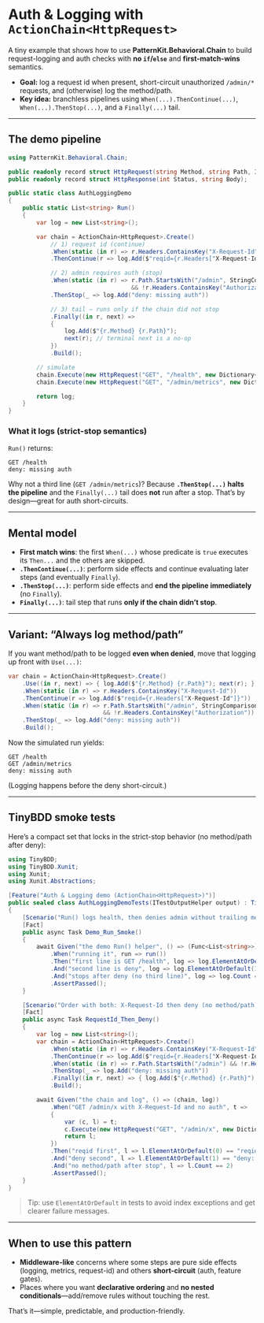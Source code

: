 # Auth & Logging with `ActionChain<HttpRequest>`

A tiny example that shows how to use **PatternKit.Behavioral.Chain** to build request-logging and auth checks with **no `if`/`else`** and **first-match-wins** semantics.

* **Goal:** log a request id when present, short-circuit unauthorized `/admin/*` requests, and (otherwise) log the method/path.
* **Key idea:** branchless pipelines using `When(...).ThenContinue(...)`, `When(...).ThenStop(...)`, and a `Finally(...)` tail.

---

## The demo pipeline

```csharp
using PatternKit.Behavioral.Chain;

public readonly record struct HttpRequest(string Method, string Path, IReadOnlyDictionary<string, string> Headers);
public readonly record struct HttpResponse(int Status, string Body);

public static class AuthLoggingDemo
{
    public static List<string> Run()
    {
        var log = new List<string>();

        var chain = ActionChain<HttpRequest>.Create()
            // 1) request id (continue)
            .When(static (in r) => r.Headers.ContainsKey("X-Request-Id"))
            .ThenContinue(r => log.Add($"reqid={r.Headers["X-Request-Id"]}"))

            // 2) admin requires auth (stop)
            .When(static (in r) => r.Path.StartsWith("/admin", StringComparison.Ordinal)
                                   && !r.Headers.ContainsKey("Authorization"))
            .ThenStop(_ => log.Add("deny: missing auth"))

            // 3) tail – runs only if the chain did not stop
            .Finally((in r, next) =>
            {
                log.Add($"{r.Method} {r.Path}");
                next(r); // terminal next is a no-op
            })
            .Build();

        // simulate
        chain.Execute(new HttpRequest("GET", "/health", new Dictionary<string,string>()));
        chain.Execute(new HttpRequest("GET", "/admin/metrics", new Dictionary<string,string>()));

        return log;
    }
}
```

### What it logs (strict-stop semantics)

`Run()` returns:

```
GET /health
deny: missing auth
```

Why not a third line (`GET /admin/metrics`)? Because **`.ThenStop(...)` halts the pipeline** and the `Finally(...)` tail does **not** run after a stop. That’s by design—great for auth short-circuits.

---

## Mental model

* **First match wins**: the first `When(...)` whose predicate is `true` executes its `Then...` and the others are skipped.
* **`.ThenContinue(...)`**: perform side effects and continue evaluating later steps (and eventually `Finally`).
* **`.ThenStop(...)`**: perform side effects and **end the pipeline immediately** (no `Finally`).
* **`Finally(...)`**: tail step that runs **only if the chain didn’t stop**.

---

## Variant: “Always log method/path”

If you want method/path to be logged **even when denied**, move that logging up front with `Use(...)`:

```csharp
var chain = ActionChain<HttpRequest>.Create()
    .Use((in r, next) => { log.Add($"{r.Method} {r.Path}"); next(r); })
    .When(static (in r) => r.Headers.ContainsKey("X-Request-Id"))
    .ThenContinue(r => log.Add($"reqid={r.Headers["X-Request-Id"]}"))
    .When(static (in r) => r.Path.StartsWith("/admin", StringComparison.Ordinal)
                           && !r.Headers.ContainsKey("Authorization"))
    .ThenStop(_ => log.Add("deny: missing auth"))
    .Build();
```

Now the simulated run yields:

```
GET /health
GET /admin/metrics
deny: missing auth
```

(Logging happens before the deny short-circuit.)

---

## TinyBDD smoke tests

Here’s a compact set that locks in the strict-stop behavior (no method/path after deny):

```csharp
using TinyBDD;
using TinyBDD.Xunit;
using Xunit;
using Xunit.Abstractions;

[Feature("Auth & Logging demo (ActionChain<HttpRequest>)")]
public sealed class AuthLoggingDemoTests(ITestOutputHelper output) : TinyBddXunitBase(output)
{
    [Scenario("Run() logs health, then denies admin without trailing method/path")]
    [Fact]
    public async Task Demo_Run_Smoke()
    {
        await Given("the demo Run() helper", () => (Func<List<string>>)AuthLoggingDemo.Run)
            .When("running it", run => run())
            .Then("first line is GET /health", log => log.ElementAtOrDefault(0) == "GET /health")
            .And("second line is deny", log => log.ElementAtOrDefault(1) == "deny: missing auth")
            .And("stops after deny (no third line)", log => log.Count == 2)
            .AssertPassed();
    }

    [Scenario("Order with both: X-Request-Id then deny (no method/path)")]
    [Fact]
    public async Task RequestId_Then_Deny()
    {
        var log = new List<string>();
        var chain = ActionChain<HttpRequest>.Create()
            .When(static (in r) => r.Headers.ContainsKey("X-Request-Id"))
            .ThenContinue(r => log.Add($"reqid={r.Headers["X-Request-Id"]}"))
            .When(static (in r) => r.Path.StartsWith("/admin") && !r.Headers.ContainsKey("Authorization"))
            .ThenStop(_ => log.Add("deny: missing auth"))
            .Finally((in r, next) => { log.Add($"{r.Method} {r.Path}"); next(r); })
            .Build();

        await Given("the chain and log", () => (chain, log))
            .When("GET /admin/x with X-Request-Id and no auth", t =>
            {
                var (c, l) = t;
                c.Execute(new HttpRequest("GET", "/admin/x", new Dictionary<string,string>{{"X-Request-Id","rid-7"}}));
                return l;
            })
            .Then("reqid first", l => l.ElementAtOrDefault(0) == "reqid=rid-7")
            .And("deny second", l => l.ElementAtOrDefault(1) == "deny: missing auth")
            .And("no method/path after stop", l => l.Count == 2)
            .AssertPassed();
    }
}
```

> Tip: use `ElementAtOrDefault` in tests to avoid index exceptions and get clearer failure messages.

---

## When to use this pattern

* **Middleware-like** concerns where some steps are pure side effects (logging, metrics, request-id) and others **short-circuit** (auth, feature gates).
* Places where you want **declarative ordering** and **no nested conditionals**—add/remove rules without touching the rest.

That’s it—simple, predictable, and production-friendly.

